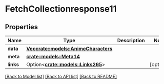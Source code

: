 # FetchCollectionresponse11

## Properties

Name | Type | Description | Notes
------------ | ------------- | ------------- | -------------
**data** | [**Vec<crate::models::AnimeCharacters>**](animeCharacters.md) |  | 
**meta** | [**crate::models::Meta14**](meta14.md) |  | 
**links** | Option<[**crate::models::Links265**](links265.md)> |  | [optional]

[[Back to Model list]](../README.md#documentation-for-models) [[Back to API list]](../README.md#documentation-for-api-endpoints) [[Back to README]](../README.md)


